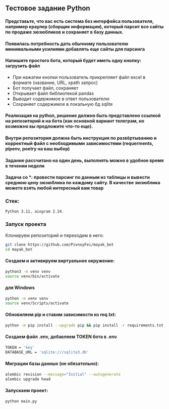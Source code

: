 ## Тестовое задание Python
#### Представьте, что вас есть система без интерфейса пользователя, например краулер (сборщик информации), который парсит все сайты по продаже зюзюбликов и сохраняет в базу данных.

#### Появилась потребность дать обычному пользователю минимальными усилиями добавлять еще сайты для парсинга
#### Напишите простого бота, который будет иметь одну кнопку: загрузить файл
- При нажатии кнопки пользователь прикрепляет файл excel в формате (название, URL, xpath запрос)
- Бот получает файл, сохраняет
- Открывает файл библиотекой pandas
- Выводит содержимое в ответ пользователю
- Сохраняет содержимое в локальную бд sqlite
#### Реализация на python, решение должно быть представлено ссылкой на репозиторий и на бота (как основной вариант телеграм, но возможно вы предложите что-то еще).
#### Внутри репозитория должна быть инструкция по развёртыванию и корректный файл с необходимыми зависимостями (requerments, pipenv, poetry на ваш выбор)

#### Задание рассчитано на один день, выполнять можно в удобное время в течении недели
#### Задача со *: провести парсинг по данным из таблицы и вывести среднюю цену зюзюблика по каждому сайту. В качестве зюзюблика можете взять любой интересный вам товар

### Стек: 
```
Python 3.11, aiogram 2.24.
```

### Запуск проекта
Клонируем репозиторий и переходим в него:
```bash
git clone https://github.com/PivnoyFei/mayak_bot
cd mayak_bot
```
#### Создаем и активируем виртуальное окружение:
```bash
python3 -m venv venv
source venv/bin/activate
```
#### для Windows
```bash
python -m venv venv
source venv/Scripts/activate
```

#### Обновиляем pip и ставим зависимости из req.txt:
```bash
python -m pip install --upgrade pip && pip install -r requirements.txt
```
#### Создаем файл .env, добавляем TOKEN бота в .env
```bash
TOKEN = 'key'
DATABASE_URL = 'sqlite:///sqlite3.db' 
```
#### Миграции базы данных (не обязательно):
```bash
alembic revision --message="Initial" --autogenerate
alembic upgrade head
```
#### Запускаем проект:
```bash
python main.py
```
